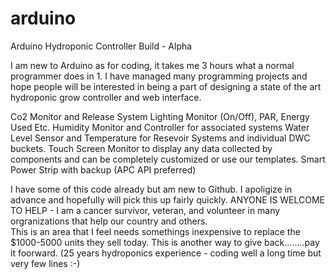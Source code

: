 # arduino
Arduino Hydroponic Controller Build - Alpha

I am new to Arduino as for coding, it takes me 3 hours what a normal programmer does in 1.  I have managed many programming projects and hope people will be interested in being a part of designing a state of the art hydroponic grow controller and web interface.

Co2 Monitor and Release System
Lighting Monitor (On/Off), PAR, Energy Used Etc.
Humidity Monitor and Controller for associated systems
Water Level Sensor and Temperature for Resevoir Systems and individual DWC buckets.
Touch Screen Monitor to display any data collected by components and can be completely customized or use our templates.
Smart Power Strip with backup (APC API preferred)

I have some of this code already but am new to Github.  I apoligize in advance and hopefully will pick this up fairly quickly.
ANYONE IS WELCOME TO HELP - I am a cancer survivor, veteran, and volunteer in many orgranizations that help our country and others.  
This is an area that I feel needs somethings inexpensive to replace the $1000-5000 units they sell today.
This is another way to give back........pay it foorward.  (25 years hydroponics experience - coding well a long time but very few lines :-)
